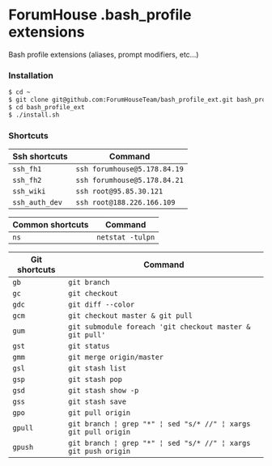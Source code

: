 ForumHouse .bash_profile extensions
================
Bash profile extensions (aliases, prompt modifiers, etc...)

### Installation
```bash
$ cd ~
$ git clone git@github.com:ForumHouseTeam/bash_profile_ext.git bash_profile_ext
$ cd bash_profile_ext
$ ./install.sh
```

### Shortcuts
Ssh shortcuts | Command          
------------- | ------------- 
```ssh_fh1``` | ```ssh forumhouse@5.178.84.19```
```ssh_fh2``` | ```ssh forumhouse@5.178.84.21```
```ssh_wiki``` | ```ssh root@95.85.30.121```
```ssh_auth_dev``` | ```ssh root@188.226.166.109```

Common shortcuts | Command          
------------- | ------------- 
```ns``` | ```netstat -tulpn```

Git shortcuts | Command          
------------- | ------------- 
```gb``` | ```git branch```
```gc``` | ```git checkout```
```gdc``` | ```git diff --color```
```gcm``` | ```git checkout master & git pull```
```gum``` | ```git submodule foreach 'git checkout master & git pull'```
```gst``` | ```git status```
```gmm``` | ```git merge origin/master```
```gsl``` | ```git stash list```
```gsp``` | ```git stash pop```
```gsd``` | ```git stash show -p```
```gss``` | ```git stash save```
```gpo``` | ```git pull origin```
```gpull``` | ```git branch ¦ grep "*" ¦ sed "s/* //" ¦ xargs git pull origin```
```gpush``` | ```git branch ¦ grep "*" ¦ sed "s/* //" ¦ xargs git push origin```
